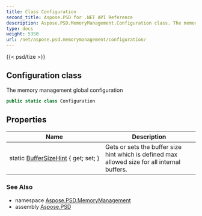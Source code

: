 ```yaml
---
title: Class Configuration
second_title: Aspose.PSD for .NET API Reference
description: Aspose.PSD.MemoryManagement.Configuration class. The memory management global configuration
type: docs
weight: 5350
url: /net/aspose.psd.memorymanagement/configuration/
---
```

{{< psd/tize >}}
## Configuration class

The memory management global configuration

```csharp
public static class Configuration
```

## Properties

| Name | Description |
| --- | --- |
| static [BufferSizeHint](../../aspose.psd.memorymanagement/configuration/buffersizehint/) { get; set; } | Gets or sets the buffer size hint which is defined max allowed size for all internal buffers. |

### See Also

* namespace [Aspose.PSD.MemoryManagement](../../aspose.psd.memorymanagement/)
* assembly [Aspose.PSD](../../)


